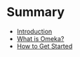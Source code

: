 # Summary

* [Introduction](README.md)
* [What is Omeka?](chapter1.md)
* [How to Get Started](how_to_get_started.md)

